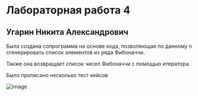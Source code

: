 # Лабораторная работа 4
## Угарин Никита Александрович

Была создана сопрограмма на основе кода, позволяющая по данному n сгенерировать список элементов из ряда Фибоначчи.

Также она возвращает список чисел Фибоначчи с помощью итератора.

Было прописано несколько тест кейсов

![image](https://github.com/user-attachments/assets/c401361d-db0d-4d98-b6f5-30daa001f0bb)
